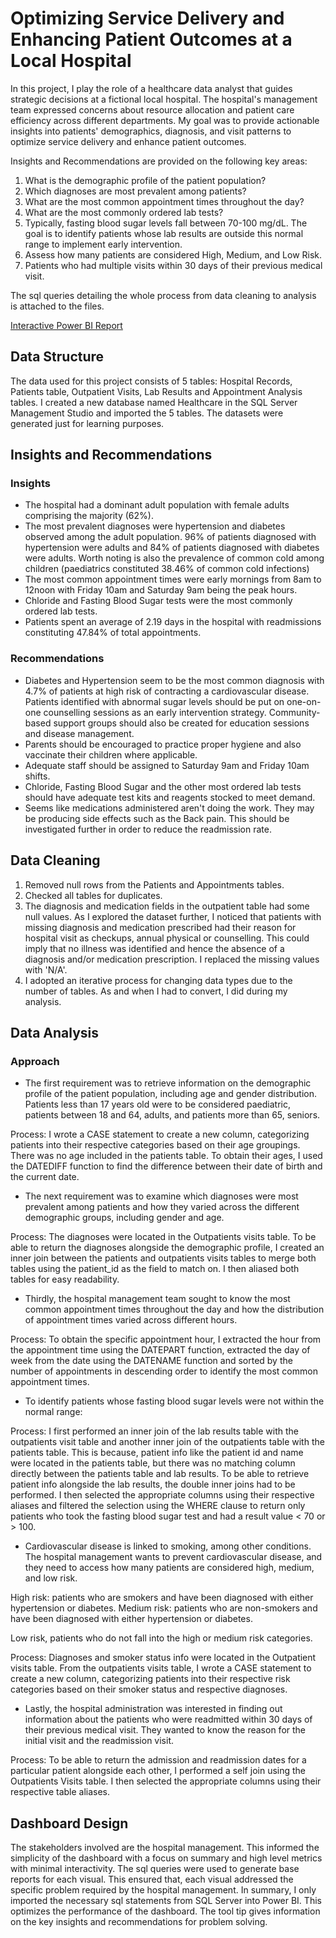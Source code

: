 # Optimizing Service Delivery and Enhancing Patient Outcomes at a Local Hospital

In this project, I play the role of a healthcare data analyst that guides strategic decisions at a fictional local hospital. The hospital's management team expressed concerns about resource allocation and patient care efficiency across different departments. 
My goal was to provide actionable insights into patients' demographics, diagnosis, and visit patterns to optimize service delivery and enhance patient outcomes.

Insights and Recommendations are provided on the following key areas:
1. What is the demographic profile of the patient population?
2. Which diagnoses are most prevalent among patients?
3. What are the most common appointment times throughout the day?
4. What are the most commonly ordered lab tests?
5. Typically, fasting blood sugar levels fall between 70-100 mg/dL. The goal is to identify patients 
whose lab results are outside this normal range to implement early intervention.
6. Assess how many patients are considered High, Medium, and Low Risk.
7. Patients who had multiple visits within 30 days of their previous medical visit.

The sql queries detailing the whole process from data cleaning to analysis is attached to the files.

[Interactive Power BI Report](https://app.powerbi.com/view?r=eyJrIjoiYWRiMmFlMGQtODBlZC00NGRhLTliZTktYzNiNWNlN2Q0OTJkIiwidCI6Ijk0MWJiZjVmLWYyYzAtNDg3NS1hMjRjLTY5MDc4NjVkMjUxYSIsImMiOjh9)

## Data Structure
The data used for this project consists of 5 tables: Hospital Records, Patients table, Outpatient Visits, Lab Results and Appointment Analysis tables. I created a new database named Healthcare in the SQL Server Management Studio and imported the 5 tables. The datasets were generated just for learning purposes.

## Insights and Recommendations
### Insights
- The hospital had a dominant adult population with female adults comprising the majority (62%).
- The most prevalent diagnoses were hypertension and diabetes observed among the adult population. 
96% of patients diagnosed with hypertension were adults and 84% of patients diagnosed with diabetes were adults. 
Worth noting is also the prevalence of common cold among children (paediatrics constituted 38.46% of common cold infections)
- The most common appointment times were early mornings from 8am to 12noon with Friday 10am and Saturday 9am being the peak hours.
- Chloride and Fasting Blood Sugar tests were the most commonly ordered lab tests.
- Patients spent an average of 2.19 days in the hospital with readmissions constituting 47.84% of total appointments.

### Recommendations
- Diabetes and Hypertension seem to be the most common diagnosis with 4.7% of patients at high risk of contracting a cardiovascular disease. 
Patients identified with abnormal sugar levels should be put on one-on-one counselling sessions as an early intervention strategy. 
Community-based support groups should also be created for education sessions and disease management.
- Parents should be encouraged to practice proper hygiene and also vaccinate their children where applicable.
- Adequate staff should be assigned to Saturday 9am and Friday 10am shifts.
- Chloride, Fasting Blood Sugar and the other most ordered lab tests should have adequate test kits and reagents stocked to meet demand.
- Seems like medications administered aren't doing the work. They may be producing side effects such as the Back pain. 
This should be investigated further in order to reduce the readmission rate.

## Data Cleaning
1. Removed null rows from the Patients and Appointments tables.
2. Checked all tables for duplicates.
3. The diagnosis and medication fields in the outpatient table had some null values. As I explored the dataset further, I noticed that patients with missing diagnosis and medication prescribed had their reason for hospital visit as checkups, annual physical or counselling. This could imply that no illness was identified and hence the absence of a diagnosis and/or medication prescription. I replaced the missing values with 'N/A'.
4. I adopted an iterative process for changing data types due to the number of tables. As and when I had to convert, I did during my analysis.

 ## Data Analysis
 
### Approach
- The first requirement was to retrieve information on the demographic profile of the patient population, including age and gender distribution. Patients less than 17 years old were to be considered paediatric, patients between 18 and 64, adults, and patients more than 65, seniors. 

Process: I wrote a CASE statement to create a new column, categorizing patients into their respective categories based on their age groupings.
There was no age included in the patients table. To obtain their ages, I used the DATEDIFF function to find the difference between their date of birth and the current date.

- The next requirement was to examine which diagnoses were most prevalent among patients and how they varied across the different demographic groups, including gender and age.

Process: The diagnoses were located in the Outpatients visits table. To be able to return the diagnoses alongside the demographic profile, I created an inner join between the patients and outpatients visits tables to merge both tables using the patient_id as the field to match on. I then aliased both tables for easy readability. 

- Thirdly, the hospital management team sought to know the most common appointment times throughout the day and how the distribution of appointment times varied across different hours.

Process: To obtain the specific appointment hour, I extracted the hour from the appointment time using the DATEPART function, extracted the day of week from the date using the DATENAME function and sorted by the number of appointments in descending order to identify the most common appointment times.

- To identify patients whose fasting blood sugar levels were not within the normal range:

Process: I first performed an inner join of the lab results table with the outpatients visit table and another inner join of the outpatients table with the patients table. This is because, patient info like the patient id and name were located in the patients table, but there was no matching column directly between the patients table and lab results. 
To be able to retrieve patient info alongside the lab results, the double inner joins had to be performed. I then selected the appropriate columns using their respective aliases and filtered the selection using the WHERE clause to return only patients who took the fasting blood sugar test and had a result value < 70 or > 100.

- Cardiovascular disease is linked to smoking, among other conditions. The hospital management wants to prevent cardiovascular disease, and they need to access how many patients are considered high, medium, and low risk. 

High risk: patients who are smokers and have been diagnosed with either hypertension or diabetes. Medium risk: patients who are non-smokers and have been diagnosed with either hypertension or diabetes. 

Low risk, patients who do not fall into the high or medium risk categories.

Process: Diagnoses and smoker status info were located in the Outpatient visits table. From the outpatients visits table, I wrote a CASE statement to create a new column, categorizing patients into their respective risk categories based on their smoker status and respective diagnoses.

- Lastly, the hospital administration was interested in finding out information about the patients who were readmitted within 30 days of their previous medical visit. They wanted to know the reason for the initial visit and the readmission visit. 

Process: To be able to return the admission and readmission dates for a particular patient alongside each other, I performed a self join using the Outpatients Visits table. I then selected the appropriate columns using their respective table aliases.

## Dashboard Design
The stakeholders involved are the hospital management. This informed the simplicity of the dashboard with a focus on summary and high level metrics with minimal interactivity. The sql queries were used to generate base reports for each visual. This ensured that, each visual addressed the specific problem required by the hospital management.
In summary, I only imported the necessary sql statements from SQL Server into Power BI. This optimizes the performance of the dashboard.
The tool tip gives information on the key insights and recommendations for problem solving.
